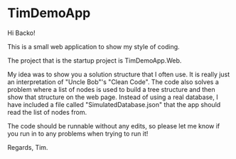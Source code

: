 # TimDemoApp
Hi Backo!

This is a small web application to show my style of coding.

The project that is the startup project is TimDemoApp.Web.

My idea was to show you a solution structure that I often use. It is really just an interpretation of "Uncle Bob"'s "Clean Code". The code also solves a problem where a list of nodes is used to build a tree structure and then show that structure on the web page. Instead of using a real database, I have included a file called "SimulatedDatabase.json" that the app should read the list of nodes from.

The code should be runnable without any edits, so please let me know if you run in to any problems when trying to run it!

Regards, Tim.
